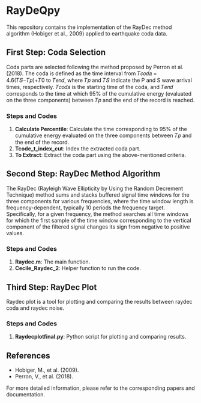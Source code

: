 # RayDeQpy

This repository contains the implementation of the RayDec method algorithm (Hobiger et al., 2009) applied to earthquake coda data.

## First Step: Coda Selection

Coda parts are selected following the method proposed by Perron et al. (2018). The coda is defined as the time interval from 𝑇𝑐𝑜𝑑𝑎 = 4.6(𝑇𝑆−𝑇𝑝)+𝑇0 to 𝑇𝑒𝑛𝑑, where 𝑇𝑝 and 𝑇𝑆 indicate the P and S wave arrival times, respectively. 𝑇𝑐𝑜𝑑𝑎 is the starting time of the coda, and 𝑇𝑒𝑛𝑑 corresponds to the time at which 95% of the cumulative energy (evaluated on the three components) between 𝑇𝑝 and the end of the record is reached.

### Steps and Codes

1. **Calculate Percentile**: Calculate the time corresponding to 95% of the cumulative energy evaluated on the three components between 𝑇𝑝 and the end of the record.
2. **Tcode_t_index_cut**: Index the extracted coda part.
3. **To Extract**: Extract the coda part using the above-mentioned criteria.

## Second Step: RayDec Method Algorithm

The RayDec (Rayleigh Wave Ellipticity by Using the Random Decrement Technique) method sums and stacks buffered signal time windows for the three components for various frequencies, where the time window length is frequency-dependent, typically 10 periods the frequency target. Specifically, for a given frequency, the method searches all time windows for which the first sample of the time window corresponding to the vertical component of the filtered signal changes its sign from negative to positive values.

### Steps and Codes

1. **Raydec.m**: The main function.
2. **Cecile_Raydec_2**: Helper function to run the code.

## Third Step: RayDec Plot

Raydec plot is a tool for plotting and comparing the results between raydec coda and raydec noise.

### Steps and Codes

1. **Raydecplotfinal.py**: Python script for plotting and comparing results.


## References

- Hobiger, M., et al. (2009). 
- Perron, V., et al. (2018). 

For more detailed information, please refer to the corresponding papers and documentation.

